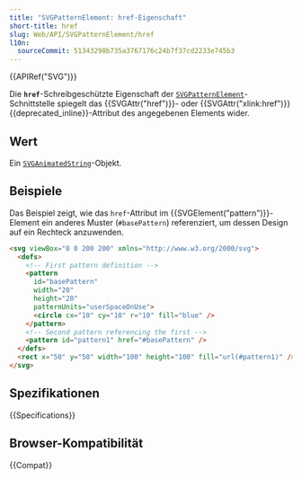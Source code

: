 ```yaml
---
title: "SVGPatternElement: href-Eigenschaft"
short-title: href
slug: Web/API/SVGPatternElement/href
l10n:
  sourceCommit: 51343298b735a3767176c24b7f37cd2233e745b3
---
```


{{APIRef("SVG")}}

Die **`href`**-Schreibgeschützte Eigenschaft der [`SVGPatternElement`](/de/docs/Web/API/SVGPatternElement)-Schnittstelle spiegelt das {{SVGAttr("href")}}- oder {{SVGAttr("xlink:href")}} {{deprecated_inline}}-Attribut des angegebenen Elements wider.

## Wert

Ein [`SVGAnimatedString`](/de/docs/Web/API/SVGAnimatedString)-Objekt.

## Beispiele

Das Beispiel zeigt, wie das `href`-Attribut im {{SVGElement("pattern")}}-Element ein anderes Muster (`#basePattern`) referenziert, um dessen Design auf ein Rechteck anzuwenden.

```html
<svg viewBox="0 0 200 200" xmlns="http://www.w3.org/2000/svg">
  <defs>
    <!-- First pattern definition -->
    <pattern
      id="basePattern"
      width="20"
      height="20"
      patternUnits="userSpaceOnUse">
      <circle cx="10" cy="10" r="10" fill="blue" />
    </pattern>
    <!-- Second pattern referencing the first -->
    <pattern id="pattern1" href="#basePattern" />
  </defs>
  <rect x="50" y="50" width="100" height="100" fill="url(#pattern1)" />
</svg>
```

## Spezifikationen

{{Specifications}}

## Browser-Kompatibilität

{{Compat}}

